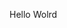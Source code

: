 Hello Wolrd


























































































































































































































































































































































































































































































































































































































































































































































































































































































































































































































































































































































































































































































































































































































































































































































































































































































































































































































































































































































































































































































































































































































































































































































































































































































































































































































































































































































































































































































































































































































































































































































































































































